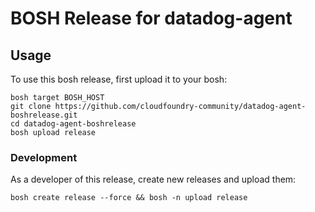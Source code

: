 # BOSH Release for datadog-agent

## Usage

To use this bosh release, first upload it to your bosh:

```
bosh target BOSH_HOST
git clone https://github.com/cloudfoundry-community/datadog-agent-boshrelease.git
cd datadog-agent-boshrelease
bosh upload release
```

### Development

As a developer of this release, create new releases and upload them:

```
bosh create release --force && bosh -n upload release
```
